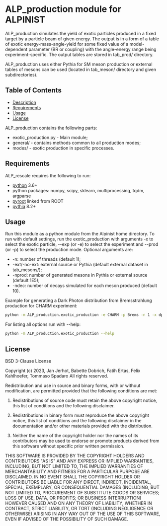 ALP_production module for ALPINIST
==================================

ALP_production simulates the yield of exotic particles produced in a fixed target by a particle beam of given energy. The output is in a form of a table of exotic energy-mass-angle-yield for some fixed value of a model-dependent parameter (BR or coupling) with the angle-energy range being experiment-specific. The output tables are stored in tab_prod/ directory.

ALP_production uses either Pythia for SM meson production or external tables of mesons can be used (located in tab_meson/ directory and given subdirectories).


Table of Contents
-----------------

  * [Description](#description)
  * [Requirements](#requirements)
  * [Usage](#usage)
  * [License](#license)

ALP_production contains the following parts:
  * exotic_production.py - Main module;
  * general/ - contains methods common to all production modes;
  * modes/ - exotic production in specific processes.


Requirements
------------

ALP_rescale requires the following to run:

  * [python][python] 3.6+
  * python packages: numpy, scipy, sklearn, multiprocessing, tqdm, argparse
  * [pyroot][root] linked from ROOT
  * [pythia][pythia] 8.2+ 


Usage
-----

Run this module as a python module from the Alpinist home directory. To run with default settings, run the exotic_production with arguments -x to select the exotic particle, --exp (or -e) to select the experiment and --prod (or -p) to select the production mode. Optional arguments are:
 * -n: number of threads (default 1);
 * -ext/-no-ext: external source or Pythia (default external dataset in tab_mesons/);
 * -nprod: number of generated mesons in Pythia or external source (default 1E5);
 * -ndec: number of decays simulated for each meson produced (default 10).

Example for generating a Dark Photon distribution from Bremsstrahlung production for CHARM experiment:

```sh
python -m ALP_production.exotic_production -e CHARM -p Brems -n 1 -x dp
```

For listing all options run with --help:

```sh
python -m ALP_production.exotic_production --help
```

License
-------

BSD 3-Clause License

Copyright (c) 2023, Jan Jerhot, Babette Dobrich, Fatih Ertas, Felix Kahlhoefer, Tommaso Spadaro
All rights reserved.

Redistribution and use in source and binary forms, with or without
modification, are permitted provided that the following conditions are met:

1. Redistributions of source code must retain the above copyright notice, this
   list of conditions and the following disclaimer.

2. Redistributions in binary form must reproduce the above copyright notice,
   this list of conditions and the following disclaimer in the documentation
   and/or other materials provided with the distribution.

3. Neither the name of the copyright holder nor the names of its
   contributors may be used to endorse or promote products derived from
   this software without specific prior written permission.

THIS SOFTWARE IS PROVIDED BY THE COPYRIGHT HOLDERS AND CONTRIBUTORS "AS IS"
AND ANY EXPRESS OR IMPLIED WARRANTIES, INCLUDING, BUT NOT LIMITED TO, THE
IMPLIED WARRANTIES OF MERCHANTABILITY AND FITNESS FOR A PARTICULAR PURPOSE ARE
DISCLAIMED. IN NO EVENT SHALL THE COPYRIGHT HOLDER OR CONTRIBUTORS BE LIABLE
FOR ANY DIRECT, INDIRECT, INCIDENTAL, SPECIAL, EXEMPLARY, OR CONSEQUENTIAL
DAMAGES (INCLUDING, BUT NOT LIMITED TO, PROCUREMENT OF SUBSTITUTE GOODS OR
SERVICES; LOSS OF USE, DATA, OR PROFITS; OR BUSINESS INTERRUPTION) HOWEVER
CAUSED AND ON ANY THEORY OF LIABILITY, WHETHER IN CONTRACT, STRICT LIABILITY,
OR TORT (INCLUDING NEGLIGENCE OR OTHERWISE) ARISING IN ANY WAY OUT OF THE USE
OF THIS SOFTWARE, EVEN IF ADVISED OF THE POSSIBILITY OF SUCH DAMAGE.

[root]: https://root.cern.ch/
[python]: https://www.python.org/
[pythia]: https://pythia.org/